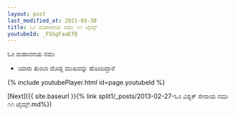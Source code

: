 ```yaml
---
layout: post
last_modified_at: 2021-03-30
title: ಓಂ ಮಹಾನನಯ ನಮಃ ೧೧ ಟೈಮ್ಸ್
youtubeId: _FSGgFaaEfQ
---
```

 
 
 ಓಂ ಮಹಾನನಯ ನಮಃ  
 
 -  ಯಾರು ತುಂಬಾ ದೊಡ್ಡ ಮುಖವನ್ನು ಹೊಂದಿದ್ದಾರೆ 
 
  
 
  
 
 
 
 
 
 


{% include youtubePlayer.html id=page.youtubeId %}
 
[Next]({{ site.baseurl }}{% link  split1/_posts/2013-02-27-ಓಂ ವಿಶ್ವಕ್ ಸೇನಾಯ ನಮಃ ೧೧ ಟೈಮ್ಸ್.md%})
 
